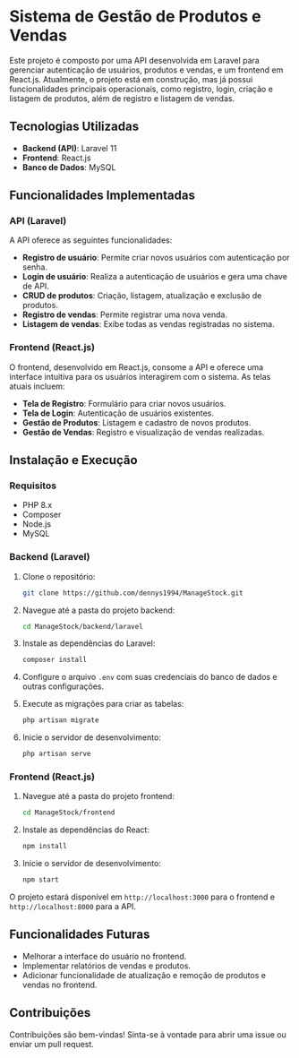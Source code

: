 # Sistema de Gestão de Produtos e Vendas

Este projeto é composto por uma API desenvolvida em Laravel para gerenciar autenticação de usuários, produtos e vendas, e um frontend em React.js. Atualmente, o projeto está em construção, mas já possui funcionalidades principais operacionais, como registro, login, criação e listagem de produtos, além de registro e listagem de vendas.

## Tecnologias Utilizadas

- **Backend (API)**: Laravel 11
- **Frontend**: React.js
- **Banco de Dados**: MySQL

## Funcionalidades Implementadas

### API (Laravel)

A API oferece as seguintes funcionalidades:

- **Registro de usuário**: Permite criar novos usuários com autenticação por senha.
- **Login de usuário**: Realiza a autenticação de usuários e gera uma chave de API.
- **CRUD de produtos**: Criação, listagem, atualização e exclusão de produtos.
- **Registro de vendas**: Permite registrar uma nova venda.
- **Listagem de vendas**: Exibe todas as vendas registradas no sistema.

### Frontend (React.js)

O frontend, desenvolvido em React.js, consome a API e oferece uma interface intuitiva para os usuários interagirem com o sistema. As telas atuais incluem:

- **Tela de Registro**: Formulário para criar novos usuários.
- **Tela de Login**: Autenticação de usuários existentes.
- **Gestão de Produtos**: Listagem e cadastro de novos produtos.
- **Gestão de Vendas**: Registro e visualização de vendas realizadas.

## Instalação e Execução

### Requisitos

- PHP 8.x
- Composer
- Node.js
- MySQL

### Backend (Laravel)

1. Clone o repositório:

    ```bash
    git clone https://github.com/dennys1994/ManageStock.git
    ```

2. Navegue até a pasta do projeto backend:

    ```bash
    cd ManageStock/backend/laravel
    ```

3. Instale as dependências do Laravel:

    ```bash
    composer install
    ```

4. Configure o arquivo `.env` com suas credenciais do banco de dados e outras configurações.

5. Execute as migrações para criar as tabelas:

    ```bash
    php artisan migrate
    ```

6. Inicie o servidor de desenvolvimento:

    ```bash
    php artisan serve
    ```

### Frontend (React.js)

1. Navegue até a pasta do projeto frontend:

    ```bash
    cd ManageStock/frontend
    ```

2. Instale as dependências do React:

    ```bash
    npm install
    ```

3. Inicie o servidor de desenvolvimento:

    ```bash
    npm start
    ```

O projeto estará disponível em `http://localhost:3000` para o frontend e `http://localhost:8000` para a API.

## Funcionalidades Futuras

- Melhorar a interface do usuário no frontend.
- Implementar relatórios de vendas e produtos.
- Adicionar funcionalidade de atualização e remoção de produtos e vendas no frontend.

## Contribuições

Contribuições são bem-vindas! Sinta-se à vontade para abrir uma issue ou enviar um pull request.
